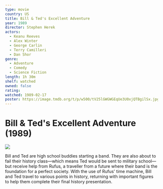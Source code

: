 ```yaml
---
type: movie
country: US
title: Bill & Ted's Excellent Adventure
year: 1989
director: Stephen Herek
actors:
  - Keanu Reeves
  - Alex Winter
  - George Carlin
  - Terry Camilleri
  - Dan Shor
genre:
  - Adventure
  - Comedy
  - Science Fiction
length: 1h 30m
shelf: watched
owned: false
rating:
watched: 1989-02-17
poster: https://image.tmdb.org/t/p/w500/tV25lGWGWGEqUe3U0xjQTBgilSx.jpg
---
```


# Bill & Ted's Excellent Adventure (1989)

![](https://image.tmdb.org/t/p/w500/tV25lGWGWGEqUe3U0xjQTBgilSx.jpg)

Bill and Ted are high school buddies starting a band. They are also about to fail their history class—which means Ted would be sent to military school—but receive help from Rufus, a traveller from a future where their band is the foundation for a perfect society. With the use of Rufus' time machine, Bill and Ted travel to various points in history, returning with important figures to help them complete their final history presentation.